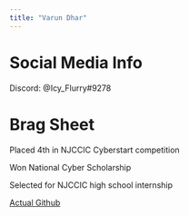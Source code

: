 ```yaml
---
title: "Varun Dhar"
---
```


# Social Media Info

Discord: @Icy_Flurry#9278

# Brag Sheet

Placed 4th in NJCCIC Cyberstart competition

Won National Cyber Scholarship

Selected for NJCCIC high school internship

[Actual Github](https://github.com/doggo4242)
